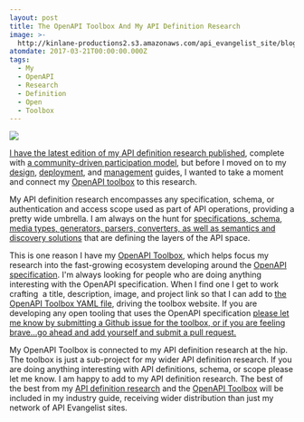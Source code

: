 ```yaml
---
layout: post
title: The OpenAPI Toolbox And My API Definition Research
image: >-
  http://kinlane-productions2.s3.amazonaws.com/api_evangelist_site/blog/open_api_toolbox_icons.png
atomdate: 2017-03-21T00:00:00.000Z
tags:
  - My
  - OpenAPI
  - Research
  - Definition
  - Open
  - Toolbox
---
```

[![](http://kinlane-productions2.s3.amazonaws.com/api_evangelist_site/blog/open_api_toolbox_icons.png)](http://openapi.toolbox.apievangelist.com/)

[I have the latest edition of my API definition research published](http://definitions.apievangelist.com/guide/), complete with [a community-driven participation model](https://apievangelist.com/2017/03/20/a-community-strategy-for-my-api-definition-guide/), but before I moved on to my [design](http://design.apievangelist.com/), [deployment](http://deployment.apievangelist.com/), and [management](http://mangement.apievangelist.com/) guides, I wanted to take a moment and connect my [OpenAPI toolbox](http://openapi.toolbox.apievangelist.com/) to this research.

My API definition research encompasses any specification, schema, or authentication and access scope used as part of API operations, providing a pretty wide umbrella. I am always on the hunt for [specifications, schema, media types, generators, parsers, converters, as well as semantics and discovery solutions](http://definitions.apievangelist.com/tools/) that are defining the layers of the API space. 

This is one reason I have my [OpenAPI Toolbox](http://openapi.toolbox.apievangelist.com/), which helps focus my research into the fast-growing ecosystem developing around the [OpenAPI specification](https://github.com/OAI/OpenAPI-Specification). I'm always looking for people who are doing anything interesting with the OpenAPI specification. When I find one I get to work crafting  a title, description, image, and project link so that I can add to [the OpenAPI Toolbox YAML file](https://github.com/kinlane/openapi-toolbox/blob/master/_data/tools.yaml), driving the toolbox website. If you are developing any open tooling that uses the OpenAPI specification [please let me know by submitting a Github issue for the toolbox, or if you are feeling brave...go ahead and add yourself and submit a pull request.](https://github.com/kinlane/openapi-toolbox)

My OpenAPI Toolbox is connected to my API definition research at the hip. The toolbox is just a sub-project for my wider API definition research. If you are doing anything interesting with API definitions, schema, or scope please let me know. I am happy to add to my API definition research. The best of the best from my [API definition research](http://definitions.apievangelist.com/) and the [OpenAPI Toolbox](http://openapi.toolbox.apievangelist.com/) will be included in my industry guide, receiving wider distribution than just my network of API Evangelist sites.